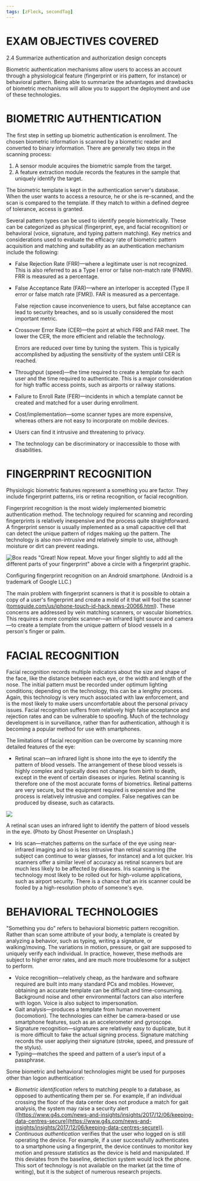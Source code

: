 ```yaml
---
tags: [zFleck, secondTag]
---
```

# EXAM OBJECTIVES COVERED

2.4 Summarize authentication and authorization design concepts

Biometric authentication mechanisms allow users to access an account through a physiological feature (fingerprint or iris pattern, for instance) or behavioral pattern. Being able to summarize the advantages and drawbacks of biometric mechanisms will allow you to support the deployment and use of these technologies.
# BIOMETRIC AUTHENTICATION 

The first step in setting up biometric authentication is enrollment. The chosen biometric information is scanned by a biometric reader and converted to binary information. There are generally two steps in the scanning process:

1.  A sensor module acquires the biometric sample from the target.
2.  A feature extraction module records the features in the sample that uniquely identify the target.

The biometric template is kept in the authentication server's database. When the user wants to access a resource, he or she is re-scanned, and the scan is compared to the template. If they match to within a defined degree of tolerance, access is granted.

Several pattern types can be used to identify people biometrically. These can be categorized as physical (fingerprint, eye, and facial recognition) or behavioral (voice, signature, and typing pattern matching). Key metrics and considerations used to evaluate the efficacy rate of biometric pattern acquisition and matching and suitability as an authentication mechanism include the following:

-   False Rejection Rate (FRR)—where a legitimate user is not recognized. This is also referred to as a Type I error or false non-match rate (FNMR). FRR is measured as a percentage.
-   False Acceptance Rate (FAR)—where an interloper is accepted (Type II error or false match rate [FMR]). FAR is measured as a percentage.  
      
    False rejection cause inconvenience to users, but false acceptance can lead to security breaches, and so is usually considered the most important metric.
-   Crossover Error Rate (CER)—the point at which FRR and FAR meet. The lower the CER, the more efficient and reliable the technology.  
      
    Errors are reduced over time by tuning the system. This is typically accomplished by adjusting the sensitivity of the system until CER is reached.
-   Throughput (speed)—the time required to create a template for each user and the time required to authenticate. This is a major consideration for high traffic access points, such as airports or railway stations.
-   Failure to Enroll Rate (FER)—incidents in which a template cannot be created and matched for a user during enrollment.
-   Cost/implementation—some scanner types are more expensive, whereas others are not easy to incorporate on mobile devices.
-   Users can find it intrusive and threatening to privacy.
-   The technology can be discriminatory or inaccessible to those with disabilities.
# FINGERPRINT RECOGNITION

Physiologic biometric features represent a something you are factor. They include fingerprint patterns, iris or retina recognition, or facial recognition. 

Fingerprint recognition is the most widely implemented biometric authentication method. The technology required for scanning and recording fingerprints is relatively inexpensive and the process quite straightforward. A fingerprint sensor is usually implemented as a small capacitive cell that can detect the unique pattern of ridges making up the pattern. The technology is also non-intrusive and relatively simple to use, although moisture or dirt can prevent readings.

![Box reads "Great! Now repeat. Move your finger slightly to add all the different parts of your fingerprint" above a circle with a fingerprint graphic.](https://s3.amazonaws.com/wmx-api-production/courses/5731/images/6815-1599771799736.png)

Configuring fingerprint recognition on an Android smartphone. (Android is a trademark of Google LLC.)

The main problem with fingerprint scanners is that it is possible to obtain a copy of a user's fingerprint and create a mold of it that will fool the scanner ([tomsguide.com/us/iphone-touch-id-hack,news-20066.html](https://www.tomsguide.com/us/iphone-touch-id-hack,news-20066.html)). These concerns are addressed by vein matching scanners, or vascular biometrics. This requires a more complex scanner—an infrared light source and camera—to create a template from the unique pattern of blood vessels in a person's finger or palm.
# FACIAL RECOGNITION

Facial recognition records multiple indicators about the size and shape of the face, like the distance between each eye, or the width and length of the nose. The initial pattern must be recorded under optimum lighting conditions; depending on the technology, this can be a lengthy process. Again, this technology is very much associated with law enforcement, and is the most likely to make users uncomfortable about the personal privacy issues. Facial recognition suffers from relatively high false acceptance and rejection rates and can be vulnerable to spoofing. Much of the technology development is in surveillance, rather than for authentication, although it is becoming a popular method for use with smartphones.

The limitations of facial recognition can be overcome by scanning more detailed features of the eye:

-   Retinal scan—an infrared light is shone into the eye to identify the pattern of blood vessels. The arrangement of these blood vessels is highly complex and typically does not change from birth to death, except in the event of certain diseases or injuries. Retinal scanning is therefore one of the most accurate forms of biometrics. Retinal patterns are very secure, but the equipment required is expensive and the process is relatively intrusive and complex. False negatives can be produced by disease, such as cataracts.

![](https://s3.amazonaws.com/wmx-api-production/courses/5731/images/8983-1599771799888.png)

A retinal scan uses an infrared light to identify the pattern of blood vessels in the eye. (Photo by Ghost Presenter on Unsplash.)

-   Iris scan—matches patterns on the surface of the eye using near-infrared imaging and so is less intrusive than retinal scanning (the subject can continue to wear glasses, for instance) and a lot quicker. Iris scanners offer a similar level of accuracy as retinal scanners but are much less likely to be affected by diseases. Iris scanning is the technology most likely to be rolled out for high-volume applications, such as airport security. There is a chance that an iris scanner could be fooled by a high-resolution photo of someone's eye.
# BEHAVIORAL TECHNOLOGIES

"Something you do" refers to behavioral biometric pattern recognition. Rather than scan some attribute of your body, a template is created by analyzing a behavior, such as typing, writing a signature, or walking/moving. The variations in motion, pressure, or gait are supposed to uniquely verify each individual. In practice, however, these methods are subject to higher error rates, and are much more troublesome for a subject to perform.

-   Voice recognition—relatively cheap, as the hardware and software required are built into many standard PCs and mobiles. However, obtaining an accurate template can be difficult and time-consuming. Background noise and other environmental factors can also interfere with logon. Voice is also subject to impersonation.
-   Gait analysis—produces a template from human movement (locomotion). The technologies can either be camera-based or use smartphone features, such as an accelerometer and gyroscope.
-   Signature recognition—signatures are relatively easy to duplicate, but it is more difficult to fake the actual signing process. Signature matching records the user applying their signature (stroke, speed, and pressure of the stylus).
-   Typing—matches the speed and pattern of a user’s input of a passphrase.

Some biometric and behavioral technologies might be used for purposes other than logon authentication:

-   _Biometric identification_ refers to matching people to a database, as opposed to authenticating them per se. For example, if an individual crossing the floor of the data center does not produce a match for gait analysis, the system may raise a security alert ([https://www.g4s.com/news-and-insights/insights/2017/12/06/keeping-data-centres-secure](https://www.g4s.com/news-and-insights/insights/2017/12/06/keeping-data-centres-secure)).
-   _Continuous authentication_ verifies that the user who logged on is still operating the device. For example, if a user successfully authenticates to a smartphone using a fingerprint, the device continues to monitor key motion and pressure statistics as the device is held and manipulated. If this deviates from the baseline, detection system would lock the phone. This sort of technology is not available on the market (at the time of writing), but it is the subject of numerous research projects.
# 
# 
# 
# 
# 
# 
# 
# 
# 
# 
# 
# 
# 
# 
# 
# 
# 
# 
# 